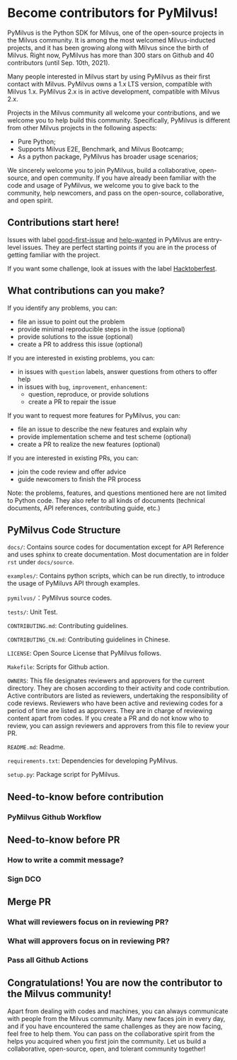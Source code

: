 # Become contributors for PyMilvus!

PyMilvus is the Python SDK for Milvus, one of the open-source projects in the Milvus community. It is among the most welcomed Milvus-inducted projects, and it has been growing along with Milvus since the birth of Milvus. Right now, PyMilvus has more than 300 stars on Github and 40 contributors (until Sep. 10th, 2021).

Many people interested in Milvus start by using PyMilvus as their first contact with Milvus. PyMilvus owns a 1.x LTS version, compatible with Milvus 1.x. PyMilvus 2.x is in active development, compatible with Milvus 2.x.

Projects in the Milvus community all welcome your contributions, and we welcome you to help build this community. Specifically, PyMilvus is different from other Milvus projects in the following aspects:

- Pure Python;
- Supports Milvus E2E, Benchmark, and Milvus Bootcamp;
- As a python package, PyMilvus has broader usage scenarios;

We sincerely welcome you to join PyMilvus, build a collaborative, open-source, and open community. If you have already been familiar with the code and usage of PyMilvus, we welcome you to give back to the community, help newcomers, and pass on the open-source, collaborative, and open spirit.


## Contributions start here!

Issues with label [good-first-issue](https://github.com/milvus-io/pymilvus/labels/good%20first%20issue) and [help-wanted](https://github.com/milvus-io/pymilvus/labels/help%20wanted) in PyMilvus are entry-level issues. They are perfect starting points if you are in the process of getting familiar with the project.

If you want some challenge, look at issues with the label [Hacktoberfest](https://github.com/milvus-io/pymilvus/labels/Hacktoberfest).


## What contributions can you make?

If you identify any problems, you can:
- file an issue to point out the problem
- provide minimal reproducible steps in the issue (optional)
- provide solutions to the issue (optional)
- create a PR to address this issue (optional)

If you are interested in existing problems, you can:
- in issues with `question` labels, answer questions from others to offer help
- in issues with `bug`, `improvement`, `enhancement`:
  - question, reproduce, or provide solutions
  - create a PR to repair the issue

If you want to request more features for PyMilvus, you can:
- file an issue to describe the new features and explain why
- provide implementation scheme and test scheme (optional)
- create a PR to realize the new features (optional)

If you are interested in existing PRs, you can:
- join the code review and offer advice
- guide newcomers to finish the PR process

Note: the problems, features, and questions mentioned here are not limited to Python code. They also refer to all kinds of documents (technical documents, API references, contributing guide, etc.)

## PyMilvus Code Structure
`docs/`: Contains source codes for documentation except for API Reference and uses sphinx to create documentation. Most documentation are in folder `rst` under `docs/source`.

`examples/`: Contains python scripts, which can be run directly, to introduce the usage of PyMiluvs API through examples.

`pymilvus/`：PyMilvus source codes.

`tests/`: Unit Test.

`CONTRIBUTING.md`: Contributing guidelines.

`CONTRIBUTING_CN.md`: Contributing guidelines in Chinese.

`LICENSE`: Open Source License that PyMilvus follows.

`Makefile`: Scripts for Github action.

`OWNERS`: This file designates reviewers and approvers for the current directory. They are chosen according to their activity and code contribution. Active contributors are listed as reviewers, undertaking the responsibility of code reviews. Reviewers who have been active and reviewing codes for a period of time are listed as approvers. They are in charge of reviewing content apart from codes. If you create a PR and do not know who to review, you can assign reviewers and approvers from this file to review your PR.

`README.md`: Readme.

`requirements.txt`: Dependencies for developing PyMilvus.

`setup.py`: Package script for PyMilvus.

## Need-to-know before contribution

### PyMilvus Github Workflow

## Need-to-know before PR

### How to write a commit message?

### Sign DCO

## Merge PR

### What will reviewers focus on in reviewing PR?

### What will approvers focus on in reviewing PR?

### Pass all Github Actions

## Congratulations! You are now the contributor to the Milvus community!

Apart from dealing with codes and machines, you can always communicate with people from the Milvus community. Many new faces join in every day, and if you have encountered the same challenges as they are now facing, feel free to help them. You can pass on the collaborative spirit from the helps you acquired when you first join the community. Let us build a collaborative, open-source, open, and tolerant community together!